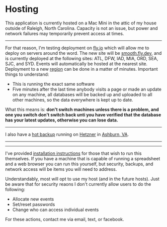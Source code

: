 # Hosting

This application is currently hosted on a Mac Mini in the attic of
my house outside of Raleigh, North Carolina.  Capacity is not an issue,
but power and network failures may temporarily prevent access at times.

---

For that reason, I'm testing deployment on [fly.io](https://fly.io/) which will
allow me to deploy on servers around the word.  The new site will be
[smooth.fly.dev](https://smooth.fly.dev/), and is currently deployed
at the following sites: ATL, DFW, IAD, MIA, ORD, SEA, SJC, and SYD.  Events will
automatically be hosted at the nearest site.  Deployment to a
new [region](https://fly.io/docs/reference/regions/) can be done in
a matter of minutes.  Important things to understand:

   * This is running the exact same software
   * Five minutes after the last time anybody visits a page or made an update on any machine, all databases will be backed up and uploaded to all other machines, so the data everywhere is kept up to date.

What this means is: **don't switch machines unless there is a problem, and one you switch don't switch back unti you have verified that the database has your latest updates, otherwise you can lose data.**

---

I also have a [hot backup](https://hetzner.intertwingly.net/showcase/)
running on [Hetzner](https://www.hetzner.com/) in [Ashburn, VA](https://www.hetzner.com/news/11-21-usa-cloud/).

---



---

I've provided [installation instructions](https://github.com/rubys/showcase#getting-up-and-running---bare-metal-one-event)
for those that wish to run this themselves.  If you have a machine that is capable of running a spreadsheet and
a web browser you can run this yourself, but security, backups, and network access will be items you will need
to address.

Understandably, most will opt to use my host (and in the future hosts).  Just be aware that
for security reaons I don't currently allow users to do the following:

  * Allocate new events
  * Set/reset passwords
  * Change who can access individual events

For these actions, contact me via email, text, or facebook.